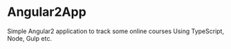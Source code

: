 # Angular2App
Simple Angular2 application to track some online courses Using TypeScript, Node, Gulp etc. 
